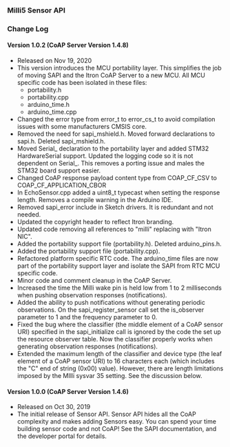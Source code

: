 ### Milli5 Sensor API

### Change Log

#### Version 1.0.2 (CoAP Server Version 1.4.8)
- Released on Nov 19, 2020
- This version introduces the MCU portability layer.
This simplifies the job of moving SAPI and the Itron CoAP Server to a new MCU.
All MCU specific code has been isolated in these files:
    - portability.h
    - portability.cpp
    - arduino_time.h
    - arduino_time.cpp
- Changed the error type from error_t to error_cs_t to avoid compilation issues with some manufacturers CMSIS core.
- Removed the need for sapi_mshield.h. Moved forward declarations to sapi.h. Deleted sapi_mshield.h.
- Moved Serial_ declaration to the portability layer and added STM32 HardwareSerial support.
Updated the logging code so it is not dependent on Serial_.
This removes a porting issue and males the STM32 board support easier.
- Changed CoAP response payload content type from COAP_CF_CSV to COAP_CF_APPLICATION_CBOR
- In EchoSensor.cpp added a uint8_t typecast when setting the response length.
Removes a compile warning in the Arduino IDE.
- Removed sapi_error include in Sketch drivers. It is redundant and not needed.
- Updated the copyright header to reflect Itron branding.
- Updated code removing all references to "milli" replacing with "Itron NIC".
- Added the portability support file (portability.h). Deleted arduino_pins.h.
- Added the portability support file (portability.cpp).
- Refactored platform specific RTC code.
The arduino_time files are now part of the portability support layer and isolate the SAPI from RTC MCU specific code.
- Minor code and comment cleanup in the CoAP Server.
- Increased the time the Milli wake pin is held low from 1 to 2 milliseconds when pushing observation responses (notifications).
- Added the ability to push notifications without generating periodic observations.
On the  sapi_register_sensor  call set the  is_observer  parameter to 1 and the  frequency  parameter to 0.
- Fixed the bug where the classifier (the middle element of a CoAP sensor URI) specified in the  sapi_initialize
call is ignored by the code the set up the resource observer table.
Now the classifier properly works when generating observation responses (notifications).
- Extended the maximum length of the classifier and device type (the leaf element of a CoAP sensor URI) to 16 characters each
(which includes the "C" end of string (0x00) value).
However, there are length limitations imposed by the MIlli sysvar 35 setting. See the discussion below.

#### Version 1.0.0 (CoAP Server Version 1.4.6)
- Released on Oct 30, 2019
- The initial release of Sensor API. Sensor API hides all the CoAP complexity and makes adding Sensors easy.
You can spend your time building sensor code and not CoAP!
See the SAPI documentation, and the developer portal for details. 

